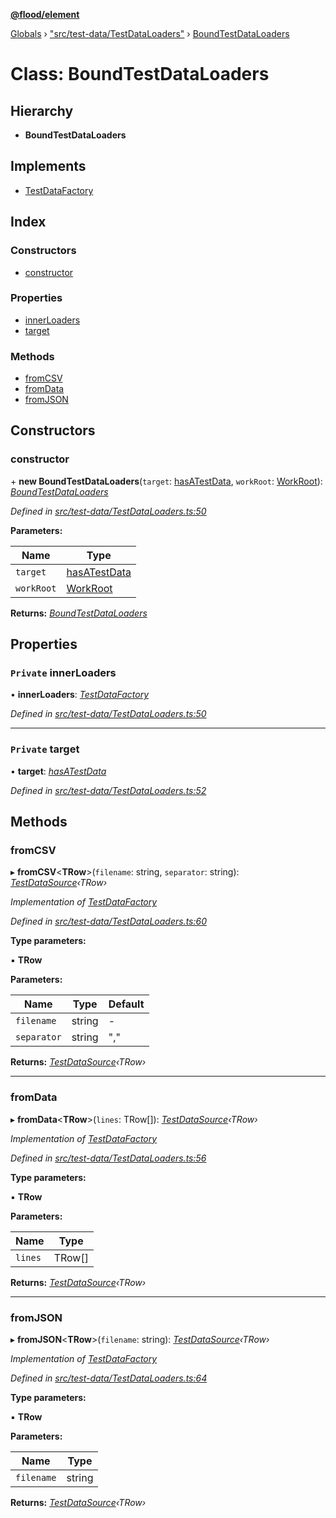 **[@flood/element](../README.md)**

[Globals](../globals.md) › ["src/test-data/TestDataLoaders"](../modules/_src_test_data_testdataloaders_.md) › [BoundTestDataLoaders](_src_test_data_testdataloaders_.boundtestdataloaders.md)

# Class: BoundTestDataLoaders

## Hierarchy

* **BoundTestDataLoaders**

## Implements

* [TestDataFactory](../interfaces/_src_test_data_testdata_.testdatafactory.md)

## Index

### Constructors

* [constructor](_src_test_data_testdataloaders_.boundtestdataloaders.md#constructor)

### Properties

* [innerLoaders](_src_test_data_testdataloaders_.boundtestdataloaders.md#private-innerloaders)
* [target](_src_test_data_testdataloaders_.boundtestdataloaders.md#private-target)

### Methods

* [fromCSV](_src_test_data_testdataloaders_.boundtestdataloaders.md#fromcsv)
* [fromData](_src_test_data_testdataloaders_.boundtestdataloaders.md#fromdata)
* [fromJSON](_src_test_data_testdataloaders_.boundtestdataloaders.md#fromjson)

## Constructors

###  constructor

\+ **new BoundTestDataLoaders**(`target`: [hasATestData](../interfaces/_src_test_data_testdataloaders_.hasatestdata.md), `workRoot`: [WorkRoot](../interfaces/_src_runtime_environment_types_.workroot.md)): *[BoundTestDataLoaders](_src_test_data_testdataloaders_.boundtestdataloaders.md)*

*Defined in [src/test-data/TestDataLoaders.ts:50](https://github.com/flood-io/element/blob/d9c12d9/packages/element/src/test-data/TestDataLoaders.ts#L50)*

**Parameters:**

Name | Type |
------ | ------ |
`target` | [hasATestData](../interfaces/_src_test_data_testdataloaders_.hasatestdata.md) |
`workRoot` | [WorkRoot](../interfaces/_src_runtime_environment_types_.workroot.md) |

**Returns:** *[BoundTestDataLoaders](_src_test_data_testdataloaders_.boundtestdataloaders.md)*

## Properties

### `Private` innerLoaders

• **innerLoaders**: *[TestDataFactory](../interfaces/_src_test_data_testdata_.testdatafactory.md)*

*Defined in [src/test-data/TestDataLoaders.ts:50](https://github.com/flood-io/element/blob/d9c12d9/packages/element/src/test-data/TestDataLoaders.ts#L50)*

___

### `Private` target

• **target**: *[hasATestData](../interfaces/_src_test_data_testdataloaders_.hasatestdata.md)*

*Defined in [src/test-data/TestDataLoaders.ts:52](https://github.com/flood-io/element/blob/d9c12d9/packages/element/src/test-data/TestDataLoaders.ts#L52)*

## Methods

###  fromCSV

▸ **fromCSV**<**TRow**>(`filename`: string, `separator`: string): *[TestDataSource](_src_test_data_testdata_.testdatasource.md)‹TRow›*

*Implementation of [TestDataFactory](../interfaces/_src_test_data_testdata_.testdatafactory.md)*

*Defined in [src/test-data/TestDataLoaders.ts:60](https://github.com/flood-io/element/blob/d9c12d9/packages/element/src/test-data/TestDataLoaders.ts#L60)*

**Type parameters:**

▪ **TRow**

**Parameters:**

Name | Type | Default |
------ | ------ | ------ |
`filename` | string | - |
`separator` | string | "," |

**Returns:** *[TestDataSource](_src_test_data_testdata_.testdatasource.md)‹TRow›*

___

###  fromData

▸ **fromData**<**TRow**>(`lines`: TRow[]): *[TestDataSource](_src_test_data_testdata_.testdatasource.md)‹TRow›*

*Implementation of [TestDataFactory](../interfaces/_src_test_data_testdata_.testdatafactory.md)*

*Defined in [src/test-data/TestDataLoaders.ts:56](https://github.com/flood-io/element/blob/d9c12d9/packages/element/src/test-data/TestDataLoaders.ts#L56)*

**Type parameters:**

▪ **TRow**

**Parameters:**

Name | Type |
------ | ------ |
`lines` | TRow[] |

**Returns:** *[TestDataSource](_src_test_data_testdata_.testdatasource.md)‹TRow›*

___

###  fromJSON

▸ **fromJSON**<**TRow**>(`filename`: string): *[TestDataSource](_src_test_data_testdata_.testdatasource.md)‹TRow›*

*Implementation of [TestDataFactory](../interfaces/_src_test_data_testdata_.testdatafactory.md)*

*Defined in [src/test-data/TestDataLoaders.ts:64](https://github.com/flood-io/element/blob/d9c12d9/packages/element/src/test-data/TestDataLoaders.ts#L64)*

**Type parameters:**

▪ **TRow**

**Parameters:**

Name | Type |
------ | ------ |
`filename` | string |

**Returns:** *[TestDataSource](_src_test_data_testdata_.testdatasource.md)‹TRow›*